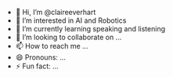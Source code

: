 - 👋 Hi, I’m @claireeverhart
- 👀 I’m interested in AI and Robotics
- 🌱 I’m currently learning speaking and listening
- 💞️ I’m looking to collaborate on ...
- 📫 How to reach me ...
- 😄 Pronouns: ...
- ⚡ Fun fact: ...

<!---
claireeverhart/claireeverhart is a ✨ special ✨ repository because its `README.md` (this file) appears on your GitHub profile.
You can click the Preview link to take a look at your changes.
--->
